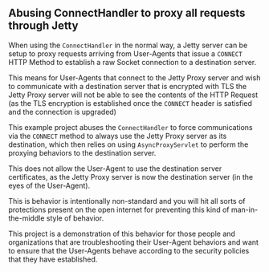 
## Abusing ConnectHandler to proxy all requests through Jetty

When using the `ConnectHandler` in the normal way, a Jetty server can
be setup to proxy requests arriving from User-Agents that issue
a `CONNECT` HTTP Method to establish a raw Socket connection to
a destination server.

This means for User-Agents that connect to the Jetty Proxy server
and wish to communicate with a destination server that is encrypted
with TLS the Jetty Proxy server will not be able to see the contents
of the HTTP Request (as the TLS encryption is established once the
`CONNECT` header is satisfied and the connection is upgraded)

This example project abuses the `ConnectHandler` to force
communications via the `CONNECT` method to always use the Jetty Proxy
server as its destination, which then relies on using `AsyncProxyServlet`
to perform the proxying behaviors to the destination server.

This does not allow the User-Agent to use the destination server
certificates, as the Jetty Proxy server is now the destination server
(in the eyes of the User-Agent).

This is behavior is intentionally non-standard and you will hit
all sorts of protections present on the open internet for preventing
this kind of man-in-the-middle style of behavior.

This project is a demonstration of this behavior for those people and
organizations that are troubleshooting their User-Agent behaviors
and want to ensure that the User-Agents behave according to the
security policies that they have established.



